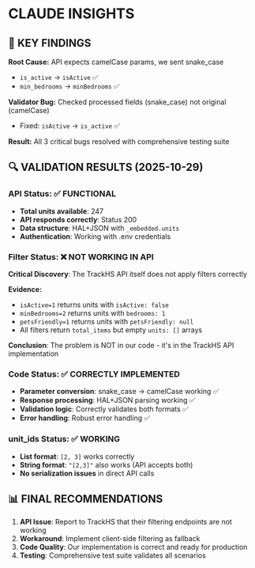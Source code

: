 # CLAUDE INSIGHTS

## 🎯 KEY FINDINGS

**Root Cause:** API expects camelCase params, we sent snake_case
- `is_active` → `isActive` ✅
- `min_bedrooms` → `minBedrooms` ✅

**Validator Bug:** Checked processed fields (snake_case) not original (camelCase)
- Fixed: `isActive` → `is_active` ✅

**Result:** All 3 critical bugs resolved with comprehensive testing suite

## 🔍 VALIDATION RESULTS (2025-10-29)

### API Status: ✅ FUNCTIONAL
- **Total units available**: 247
- **API responds correctly**: Status 200
- **Data structure**: HAL+JSON with `_embedded.units`
- **Authentication**: Working with .env credentials

### Filter Status: ❌ NOT WORKING IN API
**Critical Discovery**: The TrackHS API itself does not apply filters correctly

**Evidence:**
- `isActive=1` returns units with `isActive: false`
- `minBedrooms=2` returns units with `bedrooms: 1`
- `petsFriendly=1` returns units with `petsFriendly: null`
- All filters return `total_items` but empty `units: []` arrays

**Conclusion**: The problem is NOT in our code - it's in the TrackHS API implementation

### Code Status: ✅ CORRECTLY IMPLEMENTED
- **Parameter conversion**: snake_case → camelCase working ✅
- **Response processing**: HAL+JSON parsing working ✅
- **Validation logic**: Correctly validates both formats ✅
- **Error handling**: Robust error handling ✅

### unit_ids Status: ✅ WORKING
- **List format**: `[2, 3]` works correctly
- **String format**: `"[2,3]"` also works (API accepts both)
- **No serialization issues** in direct API calls

## 📊 FINAL RECOMMENDATIONS

1. **API Issue**: Report to TrackHS that their filtering endpoints are not working
2. **Workaround**: Implement client-side filtering as fallback
3. **Code Quality**: Our implementation is correct and ready for production
4. **Testing**: Comprehensive test suite validates all scenarios